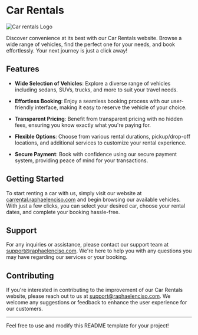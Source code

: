 # Car Rentals

![Car rentals Logo](https://raphaelenciso.com/_next/static/media/carrentals_thumbnail.70028c90.png)

Discover convenience at its best with our Car Rentals website. Browse a wide range of vehicles, find the perfect one for your needs, and book effortlessly. Your next journey is just a click away!

## Features

- **Wide Selection of Vehicles**: Explore a diverse range of vehicles including sedans, SUVs, trucks, and more to suit your travel needs.
  
- **Effortless Booking**: Enjoy a seamless booking process with our user-friendly interface, making it easy to reserve the vehicle of your choice.
  
- **Transparent Pricing**: Benefit from transparent pricing with no hidden fees, ensuring you know exactly what you're paying for.
  
- **Flexible Options**: Choose from various rental durations, pickup/drop-off locations, and additional services to customize your rental experience.
  
- **Secure Payment**: Book with confidence using our secure payment system, providing peace of mind for your transactions.

## Getting Started

To start renting a car with us, simply visit our website at [carrental.raphaelenciso.com](https://carrental.raphaelenciso.com) and begin browsing our available vehicles. With just a few clicks, you can select your desired car, choose your rental dates, and complete your booking hassle-free.

## Support

For any inquiries or assistance, please contact our support team at [support@raphaelenciso.com](mailto:support@raphaelenciso.com). We're here to help you with any questions you may have regarding our services or your booking.

## Contributing

If you're interested in contributing to the improvement of our Car Rentals website, please reach out to us at [support@raphaelenciso.com](mailto:support@raphaelenciso.com). We welcome any suggestions or feedback to enhance the user experience for our customers.


---

Feel free to use and modify this README template for your project!
